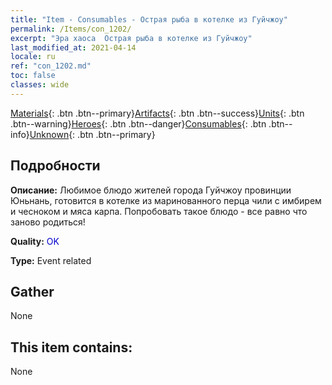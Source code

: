 ```yaml
---
title: "Item - Consumables - Острая рыба в котелке из Гуйчжоу"
permalink: /Items/con_1202/
excerpt: "Эра хаоса  Острая рыба в котелке из Гуйчжоу"
last_modified_at: 2021-04-14
locale: ru
ref: "con_1202.md"
toc: false
classes: wide
---
```

 [Materials](/ru/Items/){: .btn .btn--primary}[Artifacts](/ru/Items/Artifacts/){: .btn .btn--success}[Units](/ru/Items/Units/){: .btn .btn--warning}[Heroes](/ru/Items/Heroes/){: .btn .btn--danger}[Consumables](/ru/Items/Consumables/){: .btn .btn--info}[Unknown](/ru/Items/Unknown/){: .btn .btn--primary}

## Подробности
 **Описание:** Любимое блюдо жителей города Гуйчжоу провинции Юньнань, готовится в котелке из маринованного перца чили с имбирем и чесноком и мяса карпа. Попробовать такое блюдо - все равно что заново родиться!

 **Quality:** <span style="color: #0000CD">OK</span>

 **Type:** Event related

## Gather

  None

## This item contains:

  None


